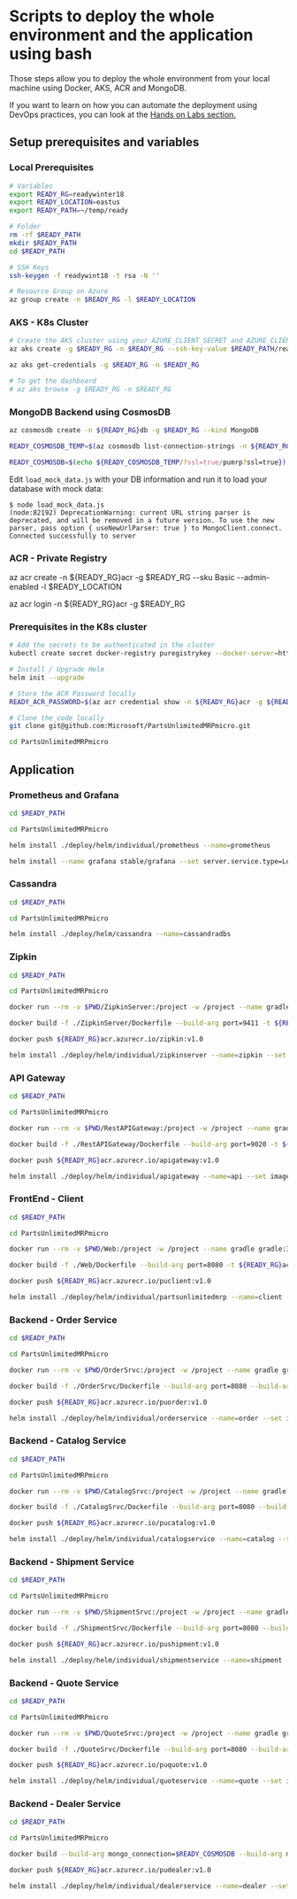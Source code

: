 # Scripts to deploy the whole environment and the application using bash

Those steps allow you to deploy the whole environment from your local machine using Docker, AKS, ACR and MongoDB.

If you want to learn on how you can automate the deployment using DevOps practices, you can look at the [Hands on Labs section.](https://microsoft.github.io/PartsUnlimitedMRPmicro/hols/circleci.html)

## Setup prerequisites and variables

### Local Prerequisites

```bash
# Variables
export READY_RG=readywinter18
export READY_LOCATION=eastus
export READY_PATH=~/temp/ready

# Folder
rm -rf $READY_PATH
mkdir $READY_PATH
cd $READY_PATH

# SSH Keys
ssh-keygen -f readywint18 -t rsa -N ''

# Resource Group on Azure
az group create -n $READY_RG -l $READY_LOCATION
```

### AKS - K8s Cluster

```bash
# Create the AKS cluster using your AZURE_CLIENT_SECRET and AZURE_CLIENT_ID variables (You should set it before to run this script)
az aks create -g $READY_RG -n $READY_RG --ssh-key-value $READY_PATH/readywint18.pub --node-count 3 --client-secret $AZURE_CLIENT_SECRET --service-principal $AZURE_CLIENT_ID -l $READY_LOCATION

az aks get-credentials -g $READY_RG -n $READY_RG

# To get the dashboard
# az aks browse -g $READY_RG -n $READY_RG

```

### MongoDB Backend using CosmosDB

```bash
az cosmosdb create -n ${READY_RG}db -g $READY_RG --kind MongoDB

READY_COSMOSDB_TEMP=$(az cosmosdb list-connection-strings -n ${READY_RG}db -g ${READY_RG} -o tsv --query 'connectionStrings[0].[connectionString]')

READY_COSMOSDB=$(echo ${READY_COSMOSDB_TEMP/?ssl=true/pumrp?ssl=true})

```

Edit `load_mock_data.js` with your DB information and run it to load your database with mock data:
```
$ node load_mock_data.js
(node:82192) DeprecationWarning: current URL string parser is deprecated, and will be removed in a future version. To use the new parser, pass option { useNewUrlParser: true } to MongoClient.connect.
Connected successfully to server
```

### ACR - Private Registry

az acr create -n ${READY_RG}acr -g $READY_RG --sku Basic --admin-enabled -l $READY_LOCATION

az acr login -n ${READY_RG}acr -g $READY_RG

### Prerequisites in the K8s cluster

```bash
# Add the secrets to be authenticated in the cluster
kubectl create secret docker-registry puregistrykey --docker-server=https://${READY_RG}acr.azurecr.io --docker-username=${READY_RG}acr --docker-password=$READY_ACR_PASSWORD --docker-email=$READY_RG@contoso.com

# Install / Upgrade Helm
helm init --upgrade

# Store the ACR Password locally
READY_ACR_PASSWORD=$(az acr credential show -n ${READY_RG}acr -g ${READY_RG} -o tsv --query 'passwords[0].value')

# Clone the code locally
git clone git@github.com:Microsoft/PartsUnlimitedMRPmicro.git

cd PartsUnlimitedMRPmicro
```

## Application

### Prometheus and Grafana

```bash
cd $READY_PATH

cd PartsUnlimitedMRPmicro

helm install ./deploy/helm/individual/prometheus --name=prometheus

helm install --name grafana stable/grafana --set server.service.type=LoadBalancer
```

### Cassandra

```bash
cd $READY_PATH

cd PartsUnlimitedMRPmicro

helm install ./deploy/helm/cassandra --name=cassandradbs
```

### Zipkin

```bash
cd $READY_PATH

cd PartsUnlimitedMRPmicro

docker run --rm -v $PWD/ZipkinServer:/project -w /project --name gradle gradle:3.4.1-jdk8-alpine gradle build

docker build -f ./ZipkinServer/Dockerfile --build-arg port=9411 -t ${READY_RG}acr.azurecr.io/zipkin:v1.0 .

docker push ${READY_RG}acr.azurecr.io/zipkin:v1.0

helm install ./deploy/helm/individual/zipkinserver --name=zipkin --set image.tag=v1.0,image.repository=${READY_RG}acr.azurecr.io/zipkin
```

### API Gateway

```bash
cd $READY_PATH

cd PartsUnlimitedMRPmicro

docker run --rm -v $PWD/RestAPIGateway:/project -w /project --name gradle gradle:3.4.1-jdk8-alpine gradle build -x test

docker build -f ./RestAPIGateway/Dockerfile --build-arg port=9020 -t ${READY_RG}acr.azurecr.io/apigateway:v1.0 .

docker push ${READY_RG}acr.azurecr.io/apigateway:v1.0

helm install ./deploy/helm/individual/apigateway --name=api --set image.tag=v1.0,image.repository=${READY_RG}acr.azurecr.io/apigateway
```

### FrontEnd - Client

```bash
cd $READY_PATH

cd PartsUnlimitedMRPmicro

docker run --rm -v $PWD/Web:/project -w /project --name gradle gradle:3.4.1-jdk8-alpine gradle build

docker build -f ./Web/Dockerfile --build-arg port=8080 -t ${READY_RG}acr.azurecr.io/puclient:v1.0 .

docker push ${READY_RG}acr.azurecr.io/puclient:v1.0

helm install ./deploy/helm/individual/partsunlimitedmrp --name=client --set image.tag=v1.0,image.repository=${READY_RG}acr.azurecr.io/puclient
```

### Backend - Order Service

```bash
cd $READY_PATH

cd PartsUnlimitedMRPmicro

docker run --rm -v $PWD/OrderSrvc:/project -w /project --name gradle gradle:3.4.1-jdk8-alpine gradle build

docker build -f ./OrderSrvc/Dockerfile --build-arg port=8080 --build-arg mongo_connection=$READY_COSMOSDB -t ${READY_RG}acr.azurecr.io/puorder:v1.0 .

docker push ${READY_RG}acr.azurecr.io/puorder:v1.0

helm install ./deploy/helm/individual/orderservice --name=order --set image.tag=v1.0,image.repository=${READY_RG}acr.azurecr.io/puorder
```

### Backend - Catalog Service

```bash
cd $READY_PATH

cd PartsUnlimitedMRPmicro

docker run --rm -v $PWD/CatalogSrvc:/project -w /project --name gradle gradle:3.4.1-jdk8-alpine gradle build

docker build -f ./CatalogSrvc/Dockerfile --build-arg port=8080 --build-arg mongo_connection=$READY_COSMOSDB -t ${READY_RG}acr.azurecr.io/pucatalog:v1.0 .

docker push ${READY_RG}acr.azurecr.io/pucatalog:v1.0

helm install ./deploy/helm/individual/catalogservice --name=catalog --set image.tag=v1.0,image.repository=${READY_RG}acr.azurecr.io/pucatalog
```

### Backend - Shipment Service

```bash
cd $READY_PATH

cd PartsUnlimitedMRPmicro

docker run --rm -v $PWD/ShipmentSrvc:/project -w /project --name gradle gradle:3.4.1-jdk8-alpine gradle build

docker build -f ./ShipmentSrvc/Dockerfile --build-arg port=8080 --build-arg mongo_connection=$READY_COSMOSDB -t ${READY_RG}acr.azurecr.io/pushipment:v1.0 .

docker push ${READY_RG}acr.azurecr.io/pushipment:v1.0

helm install ./deploy/helm/individual/shipmentservice --name=shipment --set image.tag=v1.0,image.repository=${READY_RG}acr.azurecr.io/pushipment
```

### Backend - Quote Service

```bash
cd $READY_PATH

cd PartsUnlimitedMRPmicro

docker run --rm -v $PWD/QuoteSrvc:/project -w /project --name gradle gradle:3.4.1-jdk8-alpine gradle build

docker build -f ./QuoteSrvc/Dockerfile --build-arg port=8080 --build-arg mongo_connection=$READY_COSMOSDB -t ${READY_RG}acr.azurecr.io/puquote:v1.0 .

docker push ${READY_RG}acr.azurecr.io/puquote:v1.0

helm install ./deploy/helm/individual/quoteservice --name=quote --set image.tag=v1.0,image.repository=${READY_RG}acr.azurecr.io/puquote
```

### Backend - Dealer Service

```bash
cd $READY_PATH

cd PartsUnlimitedMRPmicro

docker build --build-arg mongo_connection=$READY_COSMOSDB --build-arg mongo_database=purmp -f DealerService/Dockerfile -t ${READY_RG}acr.azurecr.io/pudealer:v1.0 .

docker push ${READY_RG}acr.azurecr.io/pudealer:v1.0

helm install ./deploy/helm/individual/dealerservice --name=dealer --set image.tag=v1.0,image.repository=${READY_RG}acr.azurecr.io/pudealer
```
